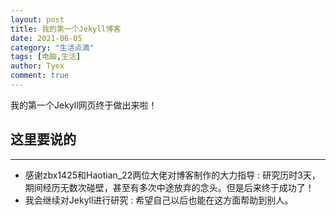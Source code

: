 ```yaml
---
layout: post
title: 我的第一个Jekyll博客
date: 2021-06-05
category: "生活点滴"
tags: [电脑,生活]
author: Tyex
comment: true
---
```


我的第一个Jekyll网页终于做出来啦！


## 这里要说的

---

- 感谢zbx1425和Haotian_22两位大佬对博客制作的大力指导
    : 研究历时3天，期间经历无数次碰壁，甚至有多次中途放弃的念头。但是后来终于成功了！
- 我会继续对Jekyll进行研究
    : 希望自己以后也能在这方面帮助到别人。